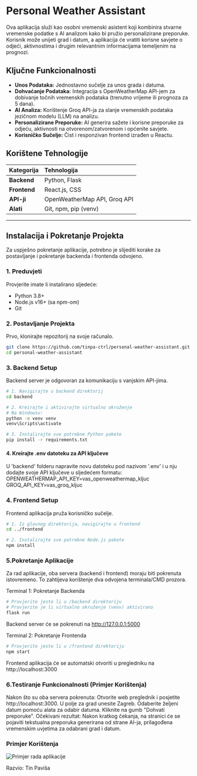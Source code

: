 # Personal Weather Assistant

Ova aplikacija služi kao osobni vremenski asistent koji kombinira stvarne vremenske podatke s AI analizom kako bi pružio personalizirane preporuke. Korisnik može unijeti grad i datum, a aplikacija će vratiti korisne savjete o odjeći, aktivnostima i drugim relevantnim informacijama temeljenim na prognozi.

##  Ključne Funkcionalnosti

-   **Unos Podataka:** Jednostavno sučelje za unos grada i datuma.
-   **Dohvaćanje Podataka:** Integracija s OpenWeatherMap API-jem za dobivanje točnih vremenskih podataka (trenutno vrijeme ili prognoza za 5 dana).
-   **AI Analiza:** Korištenje Groq API-ja za slanje vremenskih podataka jezičnom modelu (LLM) na analizu.
-   **Personalizirane Preporuke:** AI generira sažete i korisne preporuke za odjeću, aktivnosti na otvorenom/zatvorenom i općenite savjete.
-   **Korisničko Sučelje:** Čist i responzivan frontend izrađen u Reactu.

## Korištene Tehnologije

| Kategorija | Tehnologija                                       |
| :--------- | :------------------------------------------------ |
| **Backend**  | Python, Flask                                   |
| **Frontend** | React.js, CSS                                   |
| **API-ji**   | OpenWeatherMap API, Groq API                    |
| **Alati**    | Git, npm, pip (venv)                            |

---

## Instalacija i Pokretanje Projekta

Za uspješno pokretanje aplikacije, potrebno je slijediti korake za postavljanje i pokretanje backenda i frontenda odvojeno.

### 1. Preduvjeti
Provjerite imate li instalirano sljedeće:
-   Python 3.8+
-   Node.js v16+ (sa npm-om)
-   Git

### 2. Postavljanje Projekta
Prvo, klonirajte repozitorij na svoje računalo.

```bash
git clone https://github.com/tinpa-ctrl/personal-weather-assistant.git
cd personal-weather-assistant
```

### 3. Backend Setup
Backend server je odgovoran za komunikaciju s vanjskim API-jima.

```bash
# 1. Navigirajte u backend direktorij
cd backend

# 2. Kreirajte i aktivirajte virtualno okruženje
# Na Windowsu:
python -m venv venv
venv\Scripts\activate

# 3. Instalirajte sve potrebne Python pakete
pip install -r requirements.txt
```
#### 4. Kreirajte .env datoteku za API ključeve
U 'backend' folderu napravite novu datoteku pod nazivom '.env'
i u nju dodajte svoje API ključeve u sljedećem formatu:
OPENWEATHERMAP_API_KEY=vas_openweathermap_kljuc
GROQ_API_KEY=vas_groq_kljuc

### 4. Frontend Setup
Frontend aplikacija pruža korisničko sučelje.

```bash
# 1. Iz glavnog direktorija, navigirajte u frontend
cd ../frontend

# 2. Instalirajte sve potrebne Node.js pakete
npm install
```

### 5.Pokretanje Aplikacije
Za rad aplikacije, oba servera (backend i frontend) moraju biti pokrenuta istovremeno. To zahtijeva korištenje dva odvojena terminala/CMD prozora.

Terminal 1: Pokretanje Backenda

```bash
# Provjerite jeste li u /backend direktoriju
# Provjerite je li virtualno okruženje (venv) aktivirano
flask run
```
Backend server će se pokrenuti na http://127.0.0.1:5000

Terminal 2: Pokretanje Frontenda

```bash
# Provjerite jeste li u /frontend direktoriju
npm start
```
Frontend aplikacija će se automatski otvoriti u pregledniku na http://localhost:3000


### 6.Testiranje Funkcionalnosti (Primjer Korištenja)
Nakon što su oba servera pokrenuta:
Otvorite web preglednik i posjetite http://localhost:3000.
U polje za grad unesite Zagreb.
Odaberite željeni datum pomoću alata za odabir datuma.
Kliknite na gumb "Dohvati preporuke".
Očekivani rezultat: Nakon kratkog čekanja, na stranici će se pojaviti tekstualna preporuka generirana od strane AI-ja, prilagođena vremenskim uvjetima za odabrani grad i datum.


### Primjer Korištenja

![Primjer rada aplikacije](primjer.gif)



Razvio: Tin Paviša